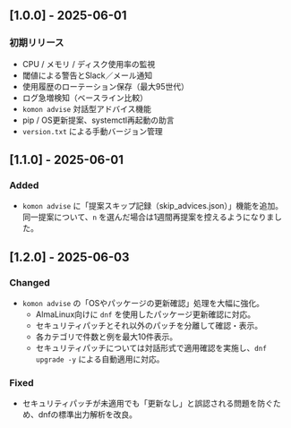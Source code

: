 ## [1.0.0] - 2025-06-01
### 初期リリース
- CPU / メモリ / ディスク使用率の監視
- 閾値による警告とSlack／メール通知
- 使用履歴のローテーション保存（最大95世代）
- ログ急増検知（ベースライン比較）
- `komon advise` 対話型アドバイス機能
- pip / OS更新提案、systemctl再起動の助言
- `version.txt` による手動バージョン管理

## [1.1.0] - 2025-06-01
### Added
- `komon advise` に「提案スキップ記録（skip_advices.json）」機能を追加。
  同一提案について、`n` を選んだ場合は1週間再提案を控えるようになりました。

## [1.2.0] - 2025-06-03
### Changed
- `komon advise` の「OSやパッケージの更新確認」処理を大幅に強化。
  - AlmaLinux向けに `dnf` を使用したパッケージ更新確認に対応。
  - セキュリティパッチとそれ以外のパッチを分離して確認・表示。
  - 各カテゴリで件数と例を最大10件表示。
  - セキュリティパッチについては対話形式で適用確認を実施し、`dnf upgrade -y` による自動適用に対応。

### Fixed
- セキュリティパッチが未適用でも「更新なし」と誤認される問題を防ぐため、dnfの標準出力解析を改良。

